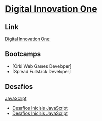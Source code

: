 # [Digital Innovation One](https://web.dio.me/home)
## Link
[Digital Innovation One: ](https://web.dio.me/home)
## Bootcamps
- [Órbi Web Games Developer]
- [Spread Fullstack Developer]
## Desafios
[JavaScript](https://github.com/felipetega/DIO.ME/tree/git/DESAFIOS)
- [Desafios Iniciais JavaScript](https://github.com/felipetega/DIO.ME/tree/git/DESAFIOS/Desafios%20Iniciais%20JavaScript)
- [Desafios Iniciais JavaScript](https://github.com/felipetega/DIO.ME/tree/git/DESAFIOS/Desafios%20Intermedi%C3%A1rios%20JavaScript)
